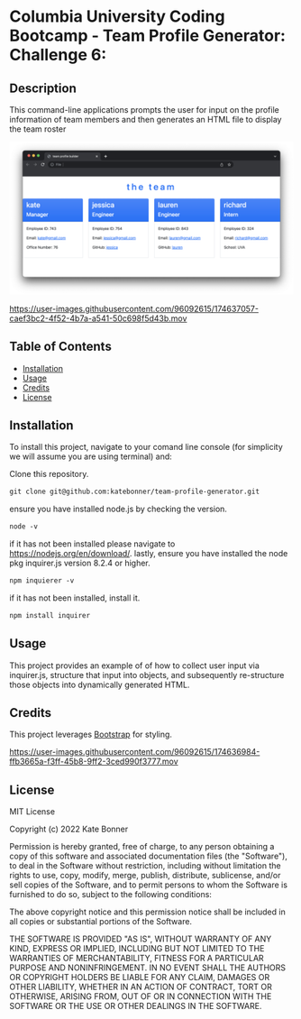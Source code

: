# Columbia University Coding Bootcamp - Team Profile Generator: Challenge 6: 

## Description

This command-line applications prompts the user for input on the profile information of team members and then generates an HTML file to display the team roster

![team dashboard](./assets/team.png)


https://user-images.githubusercontent.com/96092615/174637057-caef3bc2-4f52-4b7a-a541-50c698f5d43b.mov


## Table of Contents 

* [Installation](#installation)
* [Usage](#usage)
* [Credits](#credits)
* [License](#license)


## Installation

To install this project, navigate to your comand line console (for simplicity we will assume you are using terminal) and:

Clone this repository.
```md
git clone git@github.com:katebonner/team-profile-generator.git
```
ensure you have installed node.js by checking the version.
```md
node -v
```
if it has not been installed please navigate to https://nodejs.org/en/download/. lastly, ensure you have installed the node pkg inquirer.js version 8.2.4 or higher.
```md
npm inquierer -v
```
if it has not been installed, install it.
```md
npm install inquirer
```


## Usage

This project provides an example of of how to collect user input via inquirer.js, structure that input into objects, and subsequently re-structure those objects into dynamically generated HTML. 

## Credits

This project leverages [Bootstrap](https://getbootstrap.com/) for styling.


https://user-images.githubusercontent.com/96092615/174636984-ffb3665a-f3ff-45b8-9ff2-3ced990f3777.mov



## License

MIT License

Copyright (c) 2022 Kate Bonner

Permission is hereby granted, free of charge, to any person obtaining a copy
of this software and associated documentation files (the "Software"), to deal
in the Software without restriction, including without limitation the rights
to use, copy, modify, merge, publish, distribute, sublicense, and/or sell
copies of the Software, and to permit persons to whom the Software is
furnished to do so, subject to the following conditions:

The above copyright notice and this permission notice shall be included in all
copies or substantial portions of the Software.

THE SOFTWARE IS PROVIDED "AS IS", WITHOUT WARRANTY OF ANY KIND, EXPRESS OR
IMPLIED, INCLUDING BUT NOT LIMITED TO THE WARRANTIES OF MERCHANTABILITY,
FITNESS FOR A PARTICULAR PURPOSE AND NONINFRINGEMENT. IN NO EVENT SHALL THE
AUTHORS OR COPYRIGHT HOLDERS BE LIABLE FOR ANY CLAIM, DAMAGES OR OTHER
LIABILITY, WHETHER IN AN ACTION OF CONTRACT, TORT OR OTHERWISE, ARISING FROM,
OUT OF OR IN CONNECTION WITH THE SOFTWARE OR THE USE OR OTHER DEALINGS IN THE
SOFTWARE.
